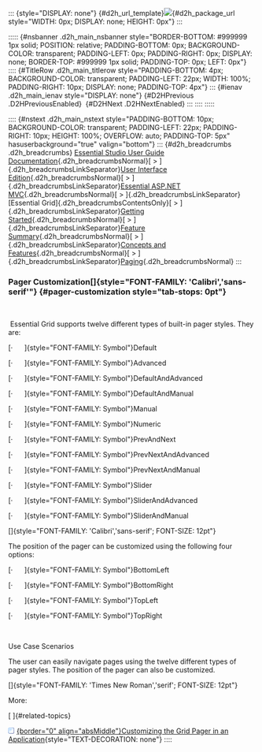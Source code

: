 ::: {style="DISPLAY: none"}
[](ms-xhelp:///?Id=d2h_url_template){#d2h_url_template}![](!package_url!){#d2h_package_url style="WIDTH: 0px; DISPLAY: none; HEIGHT: 0px"}
:::

::::: {#nsbanner .d2h_main_nsbanner style="BORDER-BOTTOM: #999999 1px solid; POSITION: relative; PADDING-BOTTOM: 0px; BACKGROUND-COLOR: transparent; PADDING-LEFT: 0px; PADDING-RIGHT: 0px; DISPLAY: none; BORDER-TOP: #999999 1px solid; PADDING-TOP: 0px; LEFT: 0px"}
:::: {#TitleRow .d2h_main_titlerow style="PADDING-BOTTOM: 4px; BACKGROUND-COLOR: transparent; PADDING-LEFT: 22px; WIDTH: 100%; PADDING-RIGHT: 10px; DISPLAY: none; PADDING-TOP: 4px"}
::: {#ienav .d2h_main_ienav style="DISPLAY: none"}
[](ms-xhelp:///?Id=f231008e-6708-4007-9eee-587e94e8787d){#D2HPrevious .D2HPreviousEnabled}  [](ms-xhelp:///?Id=ca110977-687b-47eb-8457-aedb62c5d52e){#D2HNext .D2HNextEnabled}
:::
::::
:::::

:::: {#nstext .d2h_main_nstext style="PADDING-BOTTOM: 10px; BACKGROUND-COLOR: transparent; PADDING-LEFT: 22px; PADDING-RIGHT: 10px; HEIGHT: 100%; OVERFLOW: auto; PADDING-TOP: 5px" hasuserbackground="true" valign="bottom"}
::: {#d2h_breadcrumbs .d2h_breadcrumbs}
[Essential Studio User Guide Documentation](ms-xhelp:///?Id=12457748-09e3-4d74-a240-8e049cedf030){.d2h_breadcrumbsNormal}[ \> ]{.d2h_breadcrumbsLinkSeparator}[User Interface Edition](ms-xhelp:///?Id=c29296b7-531c-413b-a0ec-488ca1f7f669){.d2h_breadcrumbsNormal}[ \> ]{.d2h_breadcrumbsLinkSeparator}[Essential ASP.NET MVC](ms-xhelp:///?Id=4b14e7d1-65c4-4f67-b1aa-2c37709905a5){.d2h_breadcrumbsNormal}[ \> ]{.d2h_breadcrumbsLinkSeparator}[Essential Grid]{.d2h_breadcrumbsContentsOnly}[ \> ]{.d2h_breadcrumbsLinkSeparator}[Getting Started](ms-xhelp:///?Id=c7ed3902-b25b-4170-be58-1d3d0b57748a){.d2h_breadcrumbsNormal}[ \> ]{.d2h_breadcrumbsLinkSeparator}[Feature Summary](ms-xhelp:///?Id=1923e679-441a-44e0-9bca-e0e50988a857){.d2h_breadcrumbsNormal}[ \> ]{.d2h_breadcrumbsLinkSeparator}[Concepts and Features](ms-xhelp:///?Id=4a1657fa-4756-42b9-9153-aebf5dcfc503){.d2h_breadcrumbsNormal}[ \> ]{.d2h_breadcrumbsLinkSeparator}[Paging](ms-xhelp:///?Id=ca499d4d-f381-429c-b67e-2412ba7d678b){.d2h_breadcrumbsNormal}
:::

### Pager Customization[]{style="FONT-FAMILY: 'Calibri','sans-serif'"} {#pager-customization style="tab-stops: 0pt"}

 

 Essential Grid supports twelve different types of built-in pager styles. They are:

[·      ]{style="FONT-FAMILY: Symbol"}Default

[·      ]{style="FONT-FAMILY: Symbol"}Advanced

[·      ]{style="FONT-FAMILY: Symbol"}DefaultAndAdvanced

[·      ]{style="FONT-FAMILY: Symbol"}DefaultAndManual

[·      ]{style="FONT-FAMILY: Symbol"}Manual

[·      ]{style="FONT-FAMILY: Symbol"}Numeric

[·      ]{style="FONT-FAMILY: Symbol"}PrevAndNext

[·      ]{style="FONT-FAMILY: Symbol"}PrevNextAndAdvanced

[·      ]{style="FONT-FAMILY: Symbol"}PrevNextAndManual

[·      ]{style="FONT-FAMILY: Symbol"}Slider

[·      ]{style="FONT-FAMILY: Symbol"}SliderAndAdvanced

[·      ]{style="FONT-FAMILY: Symbol"}SliderAndManual

[]{style="FONT-FAMILY: 'Calibri','sans-serif'; FONT-SIZE: 12pt"} 

The position of the pager can be customized using the following four options:

[·      ]{style="FONT-FAMILY: Symbol"}BottomLeft

[·      ]{style="FONT-FAMILY: Symbol"}BottomRight

[·      ]{style="FONT-FAMILY: Symbol"}TopLeft

[·      ]{style="FONT-FAMILY: Symbol"}TopRight

 

Use Case Scenarios

The user can easily navigate pages using the twelve different types of pager styles. The position of the pager can also be customized.

[]{style="FONT-FAMILY: 'Times New Roman','serif'; FONT-SIZE: 12pt"} 

More:

[ ]{#related-topics}

[![](button.gif){border="0" align="absMiddle"}Customizing the Grid Pager in an Application](ms-xhelp:///?Id=9f32e4f7-9604-4ca8-9c9b-811e230117ad){style="TEXT-DECORATION: none"}
::::
